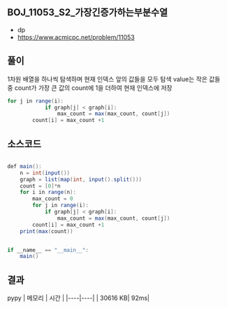 ## BOJ_11053_S2_가장긴증가하는부분수열
- dp
- https://www.acmicpc.net/problem/11053



## 풀이
1차원 배열을 하나씩 탐색하며 현재 인덱스 앞의 값들을 모두 탐색
value는 작은 값들 중 count가 가장 큰 값의 count에 1을 더하여 현재 인덱스에 저장

~~~java
for j in range(i):
            if graph[j] < graph[i]:
                max_count = max(max_count, count[j])
        count[i] = max_count +1
~~~

## 소스코드
~~~java

def main():
    n = int(input())
    graph = list(map(int, input().split()))
    count = [0]*n
    for i in range(n):
        max_count = 0
        for j in range(i):
            if graph[j] < graph[i]:
                max_count = max(max_count, count[j])
        count[i] = max_count +1
    print(max(count))


if __name__ == "__main__":
    main()

~~~

## 결과 
pypy
| 메모리  | 시간 |
|----|----|
| 30616 KB| 92ms|

